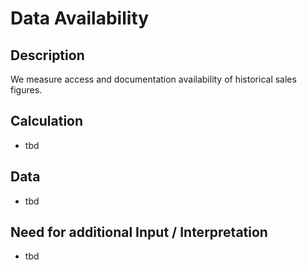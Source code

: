 # Data Availability

## Description
We measure access and documentation availability of historical sales figures.

## Calculation
* tbd

## Data
* tbd

## Need for additional Input / Interpretation
* tbd
